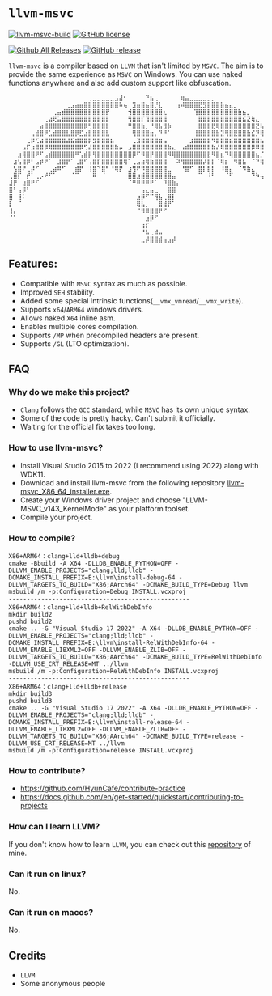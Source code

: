 # `llvm-msvc`
[![llvm-msvc-build](https://github.com/backengineering/llvm-msvc/actions/workflows/llvm-msvc-build.yml/badge.svg?branch=dev)](https://github.com/backengineering/llvm-msvc/actions/workflows/llvm-msvc-build.yml)
[![GitHub license](https://img.shields.io/github/license/backengineering/llvm-msvc)](https://github.com/backengineering/llvm-msvc/blob/main/LICENSE)

[![Github All Releases](https://img.shields.io/github/downloads/backengineering/llvm-msvc/total.svg)](https://github.com/backengineering/llvm-msvc/releases) 
[![GitHub release](https://img.shields.io/github/release/backengineering/llvm-msvc.svg)](https://github.com/backengineering/llvm-msvc/releases) 

``llvm-msvc`` is a compiler based on ``LLVM`` that isn't limited by ``MSVC``. The aim is to provide the same experience as ``MSVC`` on Windows. You can use naked functions anywhere and also add custom support like obfuscation.

```
⠀⠀⠀⠀⠀⠀⠀⠀⠀⠀⠀⠀⠀⠀⠀⠀⠀⠀⢀⣀⣀⣀⣀⣀⣠⣼⠂⠀⠀⠀⠀⠙⣦⢀⠀⠀⠀⠀⠀⢶⣤⣀⣀⣀⣀⣀⡀⠀⠀⠀⠀⠀⠀⠀⠀⠀⠀⠀⠀⠀⠀⠀⠀⠀⠀
⠀⠀⠀⠀⠀⠀⠀⠀⠀⠀⠀⠀⠀⢀⣠⣴⣶⣿⣿⣿⣿⣿⣿⣿⣿⠷⢦⠀⣹⣶⣿⣦⣿⡘⣇⠀⠀⠀⢰⠾⣿⣿⣿⣟⣻⣿⣿⣿⣷⣦⣄⡀⠀⠀⠀⠀⠀⠀⠀⠀⠀⠀⠀⠀⠀
⠀⠀⠀⠀⠀⠀⠀⠀⠀⠀⢀⣤⣾⣿⣿⣿⣿⣿⣿⣿⣿⣿⡟⠀⠀⠀⠀⢺⣿⣿⣿⣿⣿⣿⣿⣆⠀⠀⠀⠀⠀⠀⢹⣿⣿⣿⣿⣿⣿⣿⣿⣿⣷⣦⡀⠀⠀⠀⠀⠀⠀⠀⠀⠀⠀
⠀⠀⠀⠀⠀⠀⠀⠀⢀⣴⢟⣥⣿⣿⣿⣿⣿⣿⣿⣿⣿⣿⡇⠀⠀⠀⠀⢻⣿⣿⡏⢹⣿⣿⣿⣿⠀⠀⠀⠀⠀⠀⠀⣿⣿⣿⣿⣿⣿⣿⣿⣿⣿⣮⣝⢷⣄⠀⠀⠀⠀⠀⠀⠀⠀
⠀⠀⠀⠀⠀⠀⠀⣴⣿⣿⣿⣿⣿⣿⣿⣿⣿⡿⢛⣿⣿⣿⡇⠀⠀⠀⠀⠛⣿⣿⣷⡀⠘⢿⣧⣻⡷⠀⠀⠀⠀⠀⠀⣿⣿⣿⣟⢿⣿⣿⣿⣿⣿⣿⣿⣿⣝⢧⡀⠀⠀⠀⠀⠀⠀
⠀⠀⠀⠀⠀⢠⣾⣿⠟⣡⣾⣿⣿⣧⣿⡿⣋⣴⣿⣿⣿⣿⣧⠀⠀⠀⠀⠀⢻⣿⣿⣿⣶⡄⠙⠛⠁⠀⠀⠀⠀⠀⢸⣿⣿⣿⣿⣷⣝⢻⣿⣟⣿⣿⣷⣮⡙⢿⣽⣆⠀⠀⠀⠀⠀
⠀⠀⠀⠀⢀⡿⢋⣴⣿⣿⣿⣿⣿⣼⣯⣾⣿⣿⡿⣻⣿⣿⣿⣦⠀⠀⠀⠀⢀⣹⣿⣿⣿⣿⣶⣤⠀⠀⠀⠀⠀⣰⣿⣿⣿⣿⠻⣿⣿⣿⣮⣿⣿⣿⣿⣿⣿⣦⡙⢿⣇⠀⠀⠀⠀
⠀⠀⠀⣠⡏⣰⣿⣿⡿⢿⣿⣿⣿⣿⣿⣿⡿⢋⣼⣿⣿⣿⣿⣿⣷⡤⠀⣠⣿⣿⣿⣿⣿⣿⣿⣿⣷⣄⠀⢠⣾⣿⣿⣿⣿⣿⣷⡜⢿⣿⣿⣿⣿⣿⣿⡿⠿⣿⣿⣦⡙⣦⠀⠀⠀
⠀⠀⣰⢿⣿⣿⠟⠋⣠⣾⣿⣿⣿⣿⣿⠛⢡⣾⡿⢻⣿⣿⣿⣿⣿⣿⣿⣿⡿⠋⠻⣿⡟⣿⣿⣿⠻⢿⣿⣿⣿⣿⣿⣿⣿⣟⠻⣿⣆⠙⢿⣿⣿⣿⣿⣿⣦⡈⠻⣿⣿⣟⣧⠀⠀
⠀⣰⢣⣿⡿⠃⣠⡾⠟⠁⠀⣸⣿⡟⠁⢀⣿⠋⢠⣿⡏⣿⣿⣿⣿⣿⢿⠁⢀⣠⣴⢿⣷⣿⣿⣿⠀⠀⠽⢻⣿⣿⣿⣿⡼⣿⡇⠈⢿⡆⠀⠻⣿⣧⠀⠈⠙⢿⣆⠈⠻⣿⣎⢧⠀
⠀⢣⣿⠟⢀⡼⠋⠀⠀⢀⣴⠿⠋⠀⠀⣾⡟⠀⢸⣿⠙⣿⠃⠘⢿⡟⠀⣰⢻⠟⠻⣿⣿⣿⣿⣿⣀⠀⠀⠘⣿⠋⠀⣿⡇⣿⡇⠀⠸⣿⡄⠀⠈⠻⣷⣄⠀⠀⠙⢷⡀⠙⣿⣆⠁
⢀⣿⡏⠀⡞⠁⢀⡠⠞⠋⠁⠀⠀⠀⠈⠉⠀⠀⠀⠿⠀⠈⠀⠀⠀⠀⠀⣿⣿⣰⣾⣿⣿⣿⣿⣿⣿⣤⠀⠀⠀⠀⠀⠉⠀⠸⠃⠀⠀⠈⠋⠀⠀⠀⠀⠙⠳⢤⣀⠀⠹⡄⠘⣿⡄
⣸⡟⠀⣰⣿⠟⠋⠀⠀⠀⠀⠀⠀⠀⠀⠀⠀⠀⠀⠀⠀⠀⠀⠀⠀⠀⠀⠈⠛⠿⠿⠿⠟⠁⠀⠹⣿⣷⡄⠀⠀⠀⠀⠀⠀⠀⠀⠀⠀⠀⠀⠀⠀⠀⠀⠀⠀⠀⠈⠻⣿⣧⠀⢹⣷
⣿⠃⢠⡿⠃⠀⠀⠀⠀⠀⠀⠀⠀⠀⠀⠀⠀⠀⠀⠀⠀⠀⠀⠀⠀⠀⠀⠀⠀⠀⢠⣄⣤⣀⠀⠀⣿⣿⠀⠀⠀⠀⠀⠀⠀⠀⠀⠀⠀⠀⠀⠀⠀⠀⠀⠀⠀⠀⠀⠀⠈⢻⡇⠀⣿
⣿⠀⢸⠅⠀⠀⠀⠀⠀⠀⠀⠀⠀⠀⠀⠀⠀⠀⠀⠀⠀⠀⠀⠀⠀⠀⠀⠀⠀⣰⡿⠋⠉⢻⣧⢀⣿⡇⠀⠀⠀⠀⠀⠀⠀⠀⠀⠀⠀⠀⠀⠀⠀⠀⠀⠀⠀⠀⠀⠀⠀⠀⣿⠀⢸
⡇⠀⠈⠀⠀⠀⠀⠀⠀⠀⠀⠀⠀⠀⠀⠀⠀⠀⠀⠀⠀⠀⠀⠀⠀⠀⠀⠀⠀⢿⣧⡀⠀⠀⣿⣾⡟⠁⠀⠀⠀⠀⠀⠀⠀⠀⠀⠀⠀⠀⠀⠀⠀⠀⠀⠀⠀⠀⠀⠀⠀⠀⠈⠀⢸
⢸⡄⠀⠀⠀⠀⠀⠀⠀⠀⠀⠀⠀⠀⠀⠀⠀⠀⠀⠀⠀⠀⠀⠀⠀⠀⠀⠀⠀⠈⠻⠿⣿⣿⠟⠋⠀⠀⠀⠀⠀⠀⠀⠀⠀⠀⠀⠀⠀⠀⠀⠀⠀⠀⠀⠀⠀⠀⠀⠀⠀⠀⠀⠀⡾
⠈⠁⠀⠀⠀⠀⠀⠀⠀⠀⠀⠀⠀⠀⠀⠀⠀⠀⠀⠀⠀⠀⠀⠀⠀⠀⠀⠀⠀⠀⠀⣰⡿⠋⠀⠀⠀⠀⠀⠀⠀⠀⠀⠀⠀⠀⠀⠀⠀⠀⠀⠀⠀⠀⠀⠀⠀⠀⠀⠀⠀⠀⠀⠀⠃
⠀⠀⠀⠀⠀⠀⠀⠀⠀⠀⠀⠀⠀⠀⠀⠀⠀⠀⠀⠀⠀⠀⠀⠀⠀⠀⠀⠀⠀⠀⢰⡏⠀⠀⠀⠀⠀⠀⠀⠀⠀⠀⠀⠀⠀⠀⠀⠀⠀⠀⠀⠀⠀⠀⠀⠀⠀⠀⠀⠀⠀⠀⠀⠀⠀
⠀⠀⠀⠀⠀⠀⠀⠀⠀⠀⠀⠀⠀⠀⠀⠀⠀⠀⠀⠀⠀⠀⠀⠀⠀⠀⠀⠀⠀⠀⠘⣧⢀⣾⣤⠀⠀⠀⠀⠀⠀⠀⠀⠀⠀⠀⠀⠀⠀⠀⠀⠀⠀⠀⠀⠀⠀⠀⠀⠀⠀⠀⠀⠀⠀
⠀⠀⠀⠀⠀⠀⠀⠀⠀⠀⠀⠀⠀⠀⠀⠀⠀⠀⠀⠀⠀⠀⠀⠀⠀⠀⠀⠀⠀⠀⣀⡼⣿⣿⣾⣤⣠⡼⠀⠀⠀
```

## Features:
- Compatible with ``MSVC`` syntax as much as possible.
- Improved ``SEH`` stability.
- Added some special Intrinsic functions(``__vmx_vmread``/``__vmx_write``).
- Supports ``x64``/``ARM64`` windows drivers.
- Allows naked ``X64`` inline asm.
- Enables multiple cores compilation.
- Supports ``/MP`` when precompiled headers are present.
- Supports ``/GL`` (LTO optimization).


## FAQ
### Why do we make this project?
- ``Clang`` follows the ``GCC`` standard, while ``MSVC`` has its own unique syntax.
- Some of the code is pretty hacky. Can't submit it officially.
- Waiting for the official fix takes too long.

### How to use llvm-msvc?
- Install Visual Studio 2015 to 2022 (I recommend using 2022) along with WDK11.
- Download and install llvm-msvc from the following repository [llvm-msvc_X86_64_installer.exe](https://github.com/backengineering/llvm-msvc/releases).
- Create your Windows driver project and choose "LLVM-MSVC_v143_KernelMode" as your platform toolset.
- Compile your project.

  
### How to compile?

```
X86+ARM64：clang+lld+lldb+debug
cmake -Bbuild -A X64 -DLLDB_ENABLE_PYTHON=OFF -DLLVM_ENABLE_PROJECTS="clang;lld;lldb" -DCMAKE_INSTALL_PREFIX=E:\llvm\install-debug-64 -DLLVM_TARGETS_TO_BUILD="X86;AArch64" -DCMAKE_BUILD_TYPE=Debug llvm
msbuild /m -p:Configuration=Debug INSTALL.vcxproj 
--------------------------------------------------
X86+ARM64：clang+lld+lldb+RelWithDebInfo
mkdir build2
pushd build2
cmake .. -G "Visual Studio 17 2022" -A X64 -DLLDB_ENABLE_PYTHON=OFF -DLLVM_ENABLE_PROJECTS="clang;lld;lldb" -DCMAKE_INSTALL_PREFIX=E:\llvm\install-RelWithDebInfo-64 -DLLVM_ENABLE_LIBXML2=OFF -DLLVM_ENABLE_ZLIB=OFF -DLLVM_TARGETS_TO_BUILD="X86;AArch64" -DCMAKE_BUILD_TYPE=RelWithDebInfo -DLLVM_USE_CRT_RELEASE=MT ../llvm
msbuild /m -p:Configuration=RelWithDebInfo INSTALL.vcxproj 
--------------------------------------------------
X86+ARM64：clang+lld+lldb+release
mkdir build3
pushd build3
cmake .. -G "Visual Studio 17 2022" -A X64 -DLLDB_ENABLE_PYTHON=OFF -DLLVM_ENABLE_PROJECTS="clang;lld;lldb" -DCMAKE_INSTALL_PREFIX=E:\llvm\install-release-64 -DLLVM_ENABLE_LIBXML2=OFF -DLLVM_ENABLE_ZLIB=OFF -DLLVM_TARGETS_TO_BUILD="X86;AArch64" -DCMAKE_BUILD_TYPE=release -DLLVM_USE_CRT_RELEASE=MT ../llvm
msbuild /m -p:Configuration=release INSTALL.vcxproj 
```

### How to contribute?
- https://github.com/HyunCafe/contribute-practice
- https://docs.github.com/en/get-started/quickstart/contributing-to-projects

### How can I learn LLVM?
If you don't know how to learn ``LLVM``, you can check out this [repository](https://github.com/gmh5225/awesome-llvm-security) of mine.

### Can it run on linux?
No.

### Can it run on macos?
No.

## Credits
- ``LLVM``
- Some anonymous people
